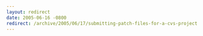 ```yaml
---
layout: redirect
date: 2005-06-16 -0800
redirect: /archive/2005/06/17/submitting-patch-files-for-a-cvs-project.aspx/
---
```

